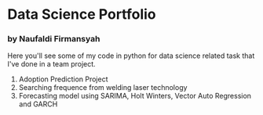 # Data Science Portfolio
### by Naufaldi Firmansyah

Here you'll see some of my code in python for data science related task that I've done in a team project.

1. Adoption Prediction Project
2. Searching frequence from welding laser technology
3. Forecasting model using SARIMA, Holt Winters, Vector Auto Regression and GARCH

